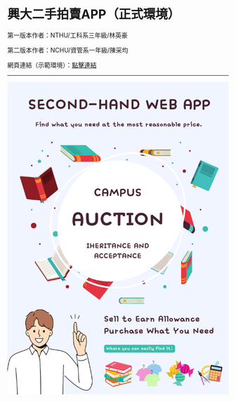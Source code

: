 <h1>興大二手拍賣APP（正式環境）</h1>
<p>第一版本作者：NTHU/工科系三年級/林英豪</p>
<p>第二版本作者：NCHU/資管系一年級/陳采均</p>
<p>網頁連結（示範環境）：<a href='https://tsaiii0109.github.io/nchu-secondHand/'>點擊連結</a></p>
<hr>
<!-- <img src='img/gold.jpg'> -->
<img src='img/final.png'>
